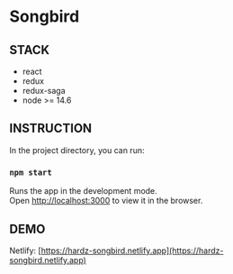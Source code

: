# Songbird

## STACK
* react
* redux
* redux-saga
* node >= 14.6

## INSTRUCTION

In the project directory, you can run:

### `npm start`

Runs the app in the development mode.<br />
Open [http://localhost:3000](http://localhost:3000) to view it in the browser.

## DEMO

Netlify: [https://hardz-songbird.netlify.app](https://hardz-songbird.netlify.app)
